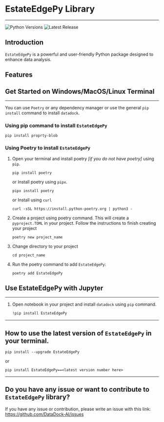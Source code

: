 # EstateEdgePy Library  

-----

![Python Versions](https://img.shields.io/badge/python-3.12|3.13|3.14-blue) 
![Latest Release](https://img.shields.io/badge/Release-v0.1.0-blue.svg)


## Introduction

`EstateEdgePy` is a powerful and user-friendly Python package designed to enhance data analysis.

## Features


## Get Started on Windows/MacOS/Linux Terminal

-------

You can use `Poetry` or any dependency manager or use the general `pip install` command to install `datadock`.

### Using pip command to install `EstateEdgePy`

```commandline
pip install proprty-blob
```

### Using Poetry to install `EstateEdgePy`


1. Open your terminal and install poetry _[if you do not have poetry]_ using `pip`.
    
    ```commandline
   pip install poetry
   ```
   or Install poetry using `pipx`.
    
    ```commandline 
   pipx install poetry
    ```
   or Install using `curl`

   ```commandline
   curl -sSL https://install.python-poetry.org | python3 -
   ```

2. Create a project using poetry command. This will create a `pyproject.TOML` in your project.
Follow the instructions to finish creating your project

    ```commandline
    poetry new project_name
    ```

3. Change directory to your project

   ```commandline
   cd project_name
   ```

4. Run the poetry command to add `EstateEdgePy`: 

    ```commandline
   poetry add EstateEdgePy
   ```


## Use EstateEdgePy with Jupyter

----------

1. Open notebook in your project and install `datadock` using `pip` command.
    
    ```bash
   !pip install EstateEdgePy
   ```

----------------------------------


## How to use the latest version of `EstateEdgePy` in your terminal.

   ```commandline
   pip install --upgrade EstateEdgePy
   ```

or

   ```commandline
   pip install EstateEdgePy==<latest version number here>   
   ```

----------

## Do you have any issue or want to contribute to `EstateEdgePy` library?

If you have any issue or contribution, please write an issue with this link: https://github.com/DataDock-AI/issues
